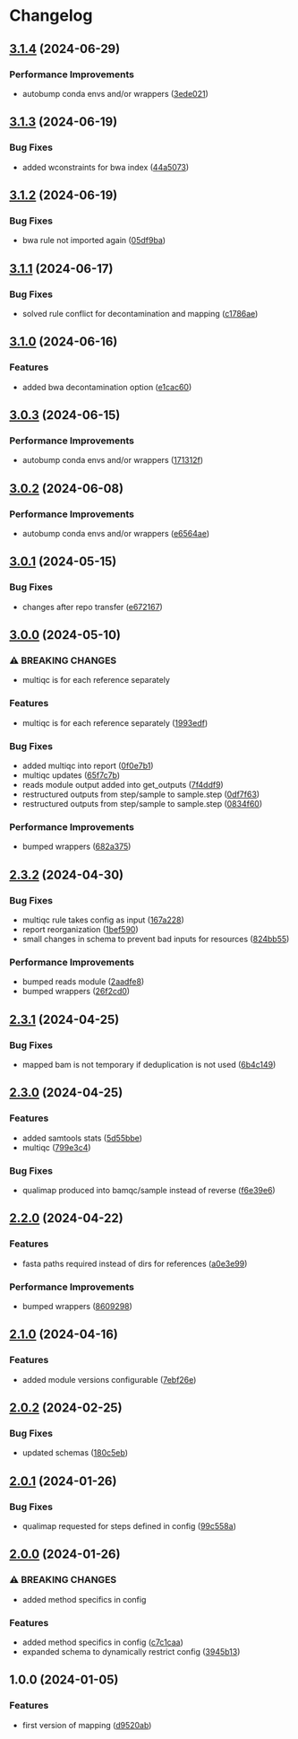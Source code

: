 # Changelog

## [3.1.4](https://github.com/cuspuk/workflow_mapping/compare/v3.1.3...v3.1.4) (2024-06-29)


### Performance Improvements

* autobump conda envs and/or wrappers ([3ede021](https://github.com/cuspuk/workflow_mapping/commit/3ede0216c0a9856a0f57bb6a63f4c81a12b65e9b))

## [3.1.3](https://github.com/cuspuk/workflow_mapping/compare/v3.1.2...v3.1.3) (2024-06-19)


### Bug Fixes

* added wconstraints for bwa index ([44a5073](https://github.com/cuspuk/workflow_mapping/commit/44a50730aada45c4b0ebf734380c4e805ccc36e6))

## [3.1.2](https://github.com/cuspuk/workflow_mapping/compare/v3.1.1...v3.1.2) (2024-06-19)


### Bug Fixes

* bwa rule not imported again ([05df9ba](https://github.com/cuspuk/workflow_mapping/commit/05df9ba86affee2366b946004e6301b28f423aea))

## [3.1.1](https://github.com/cuspuk/workflow_mapping/compare/v3.1.0...v3.1.1) (2024-06-17)


### Bug Fixes

* solved rule conflict for decontamination and mapping ([c1786ae](https://github.com/cuspuk/workflow_mapping/commit/c1786ae6a720716a5a27a073426eb9be569faebf))

## [3.1.0](https://github.com/cuspuk/workflow_mapping/compare/v3.0.3...v3.1.0) (2024-06-16)


### Features

* added bwa decontamination option ([e1cac60](https://github.com/cuspuk/workflow_mapping/commit/e1cac60a55ecc6a6ef2433e6efea2333fde32c52))

## [3.0.3](https://github.com/cuspuk/workflow_mapping/compare/v3.0.2...v3.0.3) (2024-06-15)


### Performance Improvements

* autobump conda envs and/or wrappers ([171312f](https://github.com/cuspuk/workflow_mapping/commit/171312fc760a9f7c737a84629e41bf82dad2c520))

## [3.0.2](https://github.com/cuspuk/workflow_mapping/compare/v3.0.1...v3.0.2) (2024-06-08)


### Performance Improvements

* autobump conda envs and/or wrappers ([e6564ae](https://github.com/cuspuk/workflow_mapping/commit/e6564ae0d234d64b3559b0f485b8e763018716d6))

## [3.0.1](https://github.com/cuspuk/workflow_mapping/compare/v3.0.0...v3.0.1) (2024-05-15)


### Bug Fixes

* changes after repo transfer ([e672167](https://github.com/cuspuk/workflow_mapping/commit/e67216766139653904c7d00bb031c967a7e2197a))

## [3.0.0](https://github.com/xsitarcik/mapping/compare/v2.3.2...v3.0.0) (2024-05-10)


### ⚠ BREAKING CHANGES

* multiqc is for each reference separately

### Features

* multiqc is for each reference separately ([1993edf](https://github.com/xsitarcik/mapping/commit/1993edfb278b5d626385a42ddd6760244917ee10))


### Bug Fixes

* added multiqc into report ([0f0e7b1](https://github.com/xsitarcik/mapping/commit/0f0e7b10365d68f1225207c4d4eb9d5917039da4))
* multiqc updates ([65f7c7b](https://github.com/xsitarcik/mapping/commit/65f7c7b6a6924ce68cb3e1dabb39bfa29b4109c6))
* reads module output added into get_outputs ([7f4ddf9](https://github.com/xsitarcik/mapping/commit/7f4ddf96bef8e99136ce204a5024cff61acfefff))
* restructured outputs from step/sample to sample.step ([0df7f63](https://github.com/xsitarcik/mapping/commit/0df7f6392164e95d4542610ac9ea609526949545))
* restructured outputs from step/sample to sample.step ([0834f60](https://github.com/xsitarcik/mapping/commit/0834f601e402d0de3a77e4e0cd805f958329a0ea))


### Performance Improvements

* bumped wrappers ([682a375](https://github.com/xsitarcik/mapping/commit/682a375bbc5d3998aa209a2508492e5b6adff113))

## [2.3.2](https://github.com/xsitarcik/mapping/compare/v2.3.1...v2.3.2) (2024-04-30)


### Bug Fixes

* multiqc rule takes config as input ([167a228](https://github.com/xsitarcik/mapping/commit/167a22812043cd8c47afe91b6f0f0b152995bb68))
* report reorganization ([1bef590](https://github.com/xsitarcik/mapping/commit/1bef590d3d98080c73c3e9b91ef5f87e070562ac))
* small changes in schema to prevent bad inputs for resources ([824bb55](https://github.com/xsitarcik/mapping/commit/824bb55fa7b46cdd9f8edb1af8a24584f40a8722))


### Performance Improvements

* bumped reads module ([2aadfe8](https://github.com/xsitarcik/mapping/commit/2aadfe8b9622ff511504d5904c6bdab6cb0d1ac6))
* bumped wrappers ([26f2cd0](https://github.com/xsitarcik/mapping/commit/26f2cd0fffc09621e8a1a09a8b19b1cdff222030))

## [2.3.1](https://github.com/xsitarcik/mapping/compare/v2.3.0...v2.3.1) (2024-04-25)


### Bug Fixes

* mapped bam is not temporary if deduplication is not used ([6b4c149](https://github.com/xsitarcik/mapping/commit/6b4c1498f01a727b4707f04c6ffbf6ff0ea2b3f8))

## [2.3.0](https://github.com/xsitarcik/mapping/compare/v2.2.0...v2.3.0) (2024-04-25)


### Features

* added samtools stats ([5d55bbe](https://github.com/xsitarcik/mapping/commit/5d55bbe05797e289a6f21611db40935595fe26e2))
* multiqc ([799e3c4](https://github.com/xsitarcik/mapping/commit/799e3c499558f67d4acfd6f15e8b37c50b7c689d))


### Bug Fixes

* qualimap produced into bamqc/sample instead of reverse ([f6e39e6](https://github.com/xsitarcik/mapping/commit/f6e39e6ed020195aa7679026816ff14433611114))

## [2.2.0](https://github.com/xsitarcik/mapping/compare/v2.1.0...v2.2.0) (2024-04-22)


### Features

* fasta paths required instead of dirs for references ([a0e3e99](https://github.com/xsitarcik/mapping/commit/a0e3e99e288b58a187e6854d7f7b28ae7a5c196d))


### Performance Improvements

* bumped wrappers ([8609298](https://github.com/xsitarcik/mapping/commit/8609298b46a356c3662049ea911040842ad79a4c))

## [2.1.0](https://github.com/xsitarcik/mapping/compare/v2.0.2...v2.1.0) (2024-04-16)


### Features

* added module versions configurable ([7ebf26e](https://github.com/xsitarcik/mapping/commit/7ebf26e01d0313e37e8bb870428fb17aa74873a1))

## [2.0.2](https://github.com/xsitarcik/mapping/compare/v2.0.1...v2.0.2) (2024-02-25)


### Bug Fixes

* updated schemas ([180c5eb](https://github.com/xsitarcik/mapping/commit/180c5eb595ad981e96e01514ad34eba216d4dbf0))

## [2.0.1](https://github.com/xsitarcik/mapping/compare/v2.0.0...v2.0.1) (2024-01-26)


### Bug Fixes

* qualimap requested for steps defined in config ([99c558a](https://github.com/xsitarcik/mapping/commit/99c558af84978c9307a47a8d59f8694388b393a0))

## [2.0.0](https://github.com/xsitarcik/mapping/compare/v1.0.0...v2.0.0) (2024-01-26)


### ⚠ BREAKING CHANGES

* added method specifics in config

### Features

* added method specifics in config ([c7c1caa](https://github.com/xsitarcik/mapping/commit/c7c1caadd3444997e7fd2bad2284e5648ae5b1cf))
* expanded schema to dynamically restrict config ([3945b13](https://github.com/xsitarcik/mapping/commit/3945b137e648ec053b192a017b6a40009a30bf0e))

## 1.0.0 (2024-01-05)


### Features

* first version of mapping ([d9520ab](https://github.com/xsitarcik/mapping/commit/d9520ab605bc538a4a9b1b3d4236e26641c64f28))
